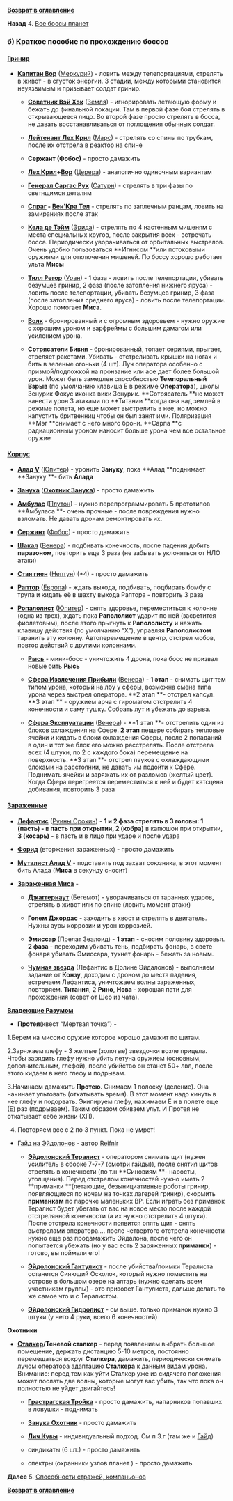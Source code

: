 **[Возврат в оглавление](index.md)**

**Назад** 4. [Все боссы планет](04.md)


### б) Краткое пособие по прохождению боссов

#### [Гринир](https://warframe.fandom.com/ru/wiki/%D0%93%D1%80%D0%B8%D0%BD%D0%B8%D1%80)

- **[Капитан Вор](https://warframe.fandom.com/ru/wiki/%D0%9A%D0%B0%D0%BF%D0%B8%D1%82%D0%B0%D0%BD_%D0%92%D0%BE%D1%80)** ([Меркурий](https://warframe.fandom.com/ru/wiki/%D0%9C%D0%B5%D1%80%D0%BA%D1%83%D1%80%D0%B8%D0%B9)) 		- ловить между телепортациями, стрелять в живот - в сгусток энергии. 3 стадии, между которыми становится неуязвимым и призывает солдат гринир.

	- **[Советник Вэй Хэк](https://warframe.fandom.com/ru/wiki/%D0%A1%D0%BE%D0%B2%D0%B5%D1%82%D0%BD%D0%B8%D0%BA_%D0%92%D1%8D%D0%B9_%D0%A5%D0%B5%D0%BA)** ([Земля](https://warframe.fandom.com/ru/wiki/%D0%97%D0%B5%D0%BC%D0%BB%D1%8F)) 	- игнорировать летающую форму и бежать до финальной локации. Там в первой фазе боя стрелять в открывающееся лицо. Во второй фазе просто стрелять в босса, не давать восстанавливаться от поглощения обычных солдат.

	- **[Лейтенант Лех Крил](https://warframe.fandom.com/ru/wiki/%D0%9B%D0%B5%D0%B9%D1%82%D0%B5%D0%BD%D0%B0%D0%BD%D1%82_%D0%9B%D0%B5%D1%85_%D0%9A%D1%80%D0%B8%D0%BB)** ([Марс](https://warframe.fandom.com/ru/wiki/%D0%9C%D0%B0%D1%80%D1%81)) 	- стрелять со спины по трубкам, после их отстрела в реактор на спине

	- **Сержант (Фобос)**			- просто дамажить

	- **[Лех Крил](https://warframe.fandom.com/ru/wiki/%D0%9B%D0%B5%D0%B9%D1%82%D0%B5%D0%BD%D0%B0%D0%BD%D1%82_%D0%9B%D0%B5%D1%85_%D0%9A%D1%80%D0%B8%D0%BB)+[Вор](https://warframe.fandom.com/ru/wiki/%D0%9A%D0%B0%D0%BF%D0%B8%D1%82%D0%B0%D0%BD_%D0%92%D0%BE%D1%80)** ([Церера](https://warframe.fandom.com/ru/wiki/%D0%A6%D0%B5%D1%80%D0%B5%D1%80%D0%B0)) 		- аналогично одиночным вариантам

	- **[Генерал Саргас Рук](https://warframe.fandom.com/ru/wiki/%D0%93%D0%B5%D0%BD%D0%B5%D1%80%D0%B0%D0%BB_%D0%A1%D0%B0%D1%80%D0%B3%D0%B0%D1%81_%D0%A0%D1%83%D0%BA)** ([Сатурн](https://warframe.fandom.com/ru/wiki/%D0%A1%D0%B0%D1%82%D1%83%D1%80%D0%BD)) 	- стрелять в три фазы по светящимся деталям

	- **[Спраг](https://warframe.fandom.com/ru/wiki/%D0%A1%D0%BF%D1%80%D0%B0%D0%B3) -  [Вен'Кра Тел](https://warframe.fandom.com/ru/wiki/%D0%92%D0%B5%D0%BD'%D0%9A%D1%80%D0%B0_%D0%A2%D0%B5%D0%BB)** 	 	- стрелять по заплечным ранцам, ловить на замираниях после атак

	- **[Кела де Тэйм](https://warframe.fandom.com/ru/wiki/%D0%9A%D0%B5%D0%BB%D0%B0_%D0%94%D0%B5_%D0%A2%D1%8D%D0%B9%D0%BC)** ([Эрида](https://warframe.fandom.com/ru/wiki/%D0%AD%D1%80%D0%B8%D0%B4%D0%B0)) 		- стрелять по 4 настенным мишеням с места специальных кругов, после закрытия всех - встречать босса. Периодически уворачиваться от орбитальных выстрелов. Очень удобно пользоваться **Игнисом **или потоковыми оружиями для отключения мишеней. По боссу хорошо работает ульта **Мисы**

	- **[Тилл Регор](https://warframe.fandom.com/ru/wiki/%D0%A2%D0%B8%D0%BB_%D0%A0%D0%B5%D0%B3%D0%BE%D1%80)** ([Уран](https://warframe.fandom.com/ru/wiki/%D0%A3%D1%80%D0%B0%D0%BD)) 			- 1 фаза - ловить после телепортации, убивать безумцев гринир, 2 фаза (после затопления нижнего яруса) - ловить после телепортации, убивать безумцев гринир, 3 фаза (после затопления среднего яруса) -  ловить после телепортации. Хорошо помогает **Миса**.

	- **[Волк](https://warframe.fandom.com/ru/wiki/%D0%92%D0%BE%D0%BB%D0%BA_%D0%A1%D0%B0%D1%82%D1%83%D1%80%D0%BD%D0%B0_6)**				- бронированный и с огромным здоровьем - нужно оружие с хорошим уроном и варфреймы с большим дамагом или усилением урона.

	- **Сотрясатели Бивня**		- бронированный, топает сериями, прыгает, стреляет ракетами. Убивать - отстреливать крышки на ногах и бить в зеленые огоньки (4 шт). Луч оператора  особенно с призмой/подложкой на пронзание или aoe дает более большой урон. Может быть замедлен способностью **Темпоральный Взрыв** (по умолчанию клавиша E в режиме **Оператора**), школы Зенурик Фокус иконка вики Зенурик. **Сотрясатель **не может нанести урон 3 атаками по **Титании **когда она над землей в режиме полета, но еще может выстрелить в нее, но можно напустить бритвенниц чтобы он был занят ими. Поляризация **Мэг **снимает с него много брони. **Сарпа **с радиационным уроном наносит больше урона чем все остальное оружие


#### [Корпус](https://warframe.fandom.com/ru/wiki/%D0%9A%D0%BE%D1%80%D0%BF%D1%83%D1%81)

- **[Алад V](https://warframe.fandom.com/ru/wiki/%D0%90%D0%BB%D0%B0%D0%B4_V)**  ([Юпитер](https://warframe.fandom.com/ru/wiki/%D0%AE%D0%BF%D0%B8%D1%82%D0%B5%D1%80))			- уронить **Зануку**, пока **Алад **поднимает **Зануку **- бить **Алада**

- **[Занука](https://warframe.fandom.com/ru/wiki/%D0%97%D0%B0%D0%BD%D1%83%D0%BA%D0%B0)** (**[Охотник Занука](https://warframe.fandom.com/ru/wiki/%D0%97%D0%B0%D0%BD%D1%83%D0%BA%D0%B0_%D0%9E%D1%85%D0%BE%D1%82%D0%BD%D0%B8%D0%BA)**) 		- просто дамажить

- **[Амбулас](https://warframe.fandom.com/ru/wiki/%D0%90%D0%BC%D0%B1%D1%83%D0%BB%D0%B0%D1%81)** ([Плутон](https://warframe.fandom.com/ru/wiki/%D0%9F%D0%BB%D1%83%D1%82%D0%BE%D0%BD)) 			- нужно перепрограммировать 5 прототипов **Амбуласа **- очень прочные - после повреждения нужно взломать. Не давать дронам ремонтировать их.

 - **[Сержант](https://warframe.fandom.com/ru/wiki/%D0%A1%D0%B5%D1%80%D0%B6%D0%B0%D0%BD%D1%82)** ([Фобос](https://warframe.fandom.com/ru/wiki/%D0%A4%D0%BE%D0%B1%D0%BE%D1%81)) 			- просто дамажить		 

- **[Шакал](https://warframe.fandom.com/ru/wiki/%D0%A8%D0%B0%D0%BA%D0%B0%D0%BB)** ([Венера](https://warframe.fandom.com/ru/wiki/%D0%92%D0%B5%D0%BD%D0%B5%D1%80%D0%B0)) 			- подбивать конечность, после падения добить **паразоном**, повторить еще 3 раза (не забывать уклоняться от НЛО атаки)	

- **[Стая гиен](https://warframe.fandom.com/ru/wiki/%D0%A1%D1%82%D0%B0%D1%8F_%D0%93%D0%B8%D0%B5%D0%BD)** ([Нептун](https://warframe.fandom.com/ru/wiki/%D0%9D%D0%B5%D0%BF%D1%82%D1%83%D0%BD)) (*4)		- просто дамажить		

- **[Раптор](https://warframe.fandom.com/ru/wiki/%D0%A0%D0%B0%D0%BF%D1%82%D0%BE%D1%80)** ([Европа](https://warframe.fandom.com/ru/wiki/%D0%95%D0%B2%D1%80%D0%BE%D0%BF%D0%B0)) 			- ждать выхода, подбивать, подбирать бомбу с трупа и кидать её в шахту выхода Раптора  - повторить 3 раза

- **[Ропалолист](https://warframe.fandom.com/ru/wiki/%D0%A0%D0%BE%D0%BF%D0%B0%D0%BB%D0%BE%D0%BB%D0%B8%D1%81%D1%82)** ([Юпитер](https://warframe.fandom.com/ru/wiki/%D0%AE%D0%BF%D0%B8%D1%82%D0%B5%D1%80))		- снять здоровье, переместиться к колонне (одна из трех), ждать пока **Рапололист** ударит по ней (засветится фиолетовым), после этого прыгнуть к **Рапололисту** и нажать клавишу действия (по умолчанию “X”), управляя **Рапололистом** таранить эту колонну. Автоперемещение в центр, отстрел мобов, повтор действий с другими колоннами. 

	- **[Рысь](https://warframe.fandom.com/ru/wiki/%D0%A0%D1%8B%D1%81%D1%8C)** - мини-босс 			- уничтожить 4 дрона, пока босс не призвал новые бить **Рысь**

	- **[Сфера Извлечения Прибыли](https://warframe.fandom.com/ru/wiki/%D0%A1%D1%84%D0%B5%D1%80%D0%B0_%D0%98%D0%B7%D0%B2%D0%BB%D0%B5%D1%87%D0%B5%D0%BD%D0%B8%D1%8F_%D0%9F%D1%80%D0%B8%D0%B1%D1%8B%D0%BB%D0%B8)** ([Венера](https://warframe.fandom.com/ru/wiki/%D0%92%D0%B5%D0%BD%D0%B5%D1%80%D0%B0)) 	- **1 этап** - снимать щит тем типом урона, который на лбу у сферы, возможна смена типа урона через выстрел оператора. **2 этап **- отстрел капсул. **3 этап ** - оружием арча с гиромагом отстрелить 4 конечности и саму тушку. Собрать лут и убежать до взрыва.

	- **[Сфера Эксплуатации](https://warframe.fandom.com/ru/wiki/%D0%A1%D1%84%D0%B5%D1%80%D0%B0_%D0%AD%D0%BA%D1%81%D0%BF%D0%BB%D1%83%D0%B0%D1%82%D0%B0%D1%86%D0%B8%D0%B8)** ([Венера](https://warframe.fandom.com/ru/wiki/%D0%92%D0%B5%D0%BD%D0%B5%D1%80%D0%B0))	- **1 этап **- отстрелить один из блоков охлаждения на Сфере. **2 этап** пещере собирать тепловые ячейки и кидать в блоки охлаждения Сферы, после 2 попаданий в один и тот же блок его можно расстрелять. После отстрела всех (4 штуки, по 2 с каждого бока) перемещение на поверхность. **3 этап **- отстрел пауков с охлаждающими блоками на расстоянии, не давать им подойти к Сфере. Поднимать ячейки и заряжать их от разломов (желтый цвет). Когда Сфера перегреется переместиться к ней и будет катсцена добивания, повторить 3 раза


####  **[Зараженные](https://warframe.fandom.com/ru/wiki/%D0%97%D0%B0%D1%80%D0%B0%D0%B6%D1%91%D0%BD%D0%BD%D1%8B%D0%B5)**

- **[Лефантис](https://warframe.fandom.com/ru/wiki/%D0%9B%D0%B5%D1%84%D0%B0%D0%BD%D1%82%D0%B8%D1%81)** ([Руины Орокин](https://warframe.fandom.com/ru/wiki/%D0%A0%D1%83%D0%B8%D0%BD%D1%8B_%D0%9E%D1%80%D0%BE%D0%BA%D0%B8%D0%BD))	- **1 и 2 фаза **стрелять в 3 головы: **1 (пасть)** - в пасть при открытии,** 2 (кобра)** в капюшон при открытии, **3 (косарь)** -  в пасть и в лицо при ударе и после удара

- **[Форид](https://warframe.fandom.com/ru/wiki/%D0%A4%D0%BE%D1%80%D0%B8%D0%B4)** (вторжения зараженных) 	- просто дамажить	

- **[Муталист Алад V](https://warframe.fandom.com/ru/wiki/%D0%9C%D1%83%D1%82%D0%B0%D0%BB%D0%B8%D1%81%D1%82_%D0%90%D0%BB%D0%B0%D0%B4_V)** 			- подставить под захват союзника, в этот момент бить Алада (**Миса** в секунду сносит)

- **[Зараженная Миса](https://warframe.fandom.com/ru/wiki/%D0%97%D0%B0%D1%80%D0%B0%D0%B6%D0%B5%D0%BD%D0%BD%D0%B0%D1%8F_%D0%9C%D0%B8%D1%81%D0%B0)** 			- 

	- **[Джаггернаут](https://warframe.fandom.com/ru/wiki/%D0%94%D0%B6%D0%B0%D0%B3%D0%B3%D0%B5%D1%80%D0%BD%D0%B0%D1%83%D1%82_%D0%91%D0%B5%D0%B3%D0%B5%D0%BC%D0%BE%D1%82)** (Бегемот)		- уворачиваться от таранных ударов, стрелять в живот или по спине (ловить момент атаки)

	- **[Голем Джордас](https://warframe.fandom.com/ru/wiki/%D0%93%D0%BE%D0%BB%D0%B5%D0%BC_%D0%94%D0%B6%D0%BE%D1%80%D0%B4%D0%B0%D1%81)**			- заходить в хвост и стрелять в двигатель. Нужны ауры коррозии и урон коррозией.

	- **[Эмиссар](https://warframe.fandom.com/ru/wiki/%D0%9F%D1%80%D0%B5%D0%BB%D0%B0%D1%82_Zealoid)** (Прелат Зеалоид)	-  **1 этап** - сносим половину здоровья. **2 фаза** - переходим убивать тень, подбирать фонарь, в свете фонаря убивать Эмиссара, тухнет фонарь - бежать за новым.

	- **[Чумная звезда](https://warframe.fandom.com/ru/wiki/%D0%9E%D0%BF%D0%B5%D1%80%D0%B0%D1%86%D0%B8%D1%8F:_%D0%A7%D1%83%D0%BC%D0%BD%D0%B0%D1%8F_%D0%97%D0%B2%D0%B5%D0%B7%D0%B4%D0%B0)** (Лефантис в Долине Эйдалонов) - выполняем задание от **Конзу**, доходим с дроном до места падения, встречаем Лефантиса, уничтожаем волны зараженных, повторяем. **Титания**, 2 **Рино**, **Нова** - хорошая пати для прохождения (совет от Шео из чата). 

**[Владеющие Разумом](https://warframe.fandom.com/ru/wiki/%D0%92%D0%BB%D0%B0%D0%B4%D0%B5%D1%8E%D1%89%D0%B8%D0%B5_%D0%A0%D0%B0%D0%B7%D1%83%D0%BC%D0%BE%D0%BC)** 

- **Протея**(квест “Мертвая точка”) - 

1.Берем на миссию оружие которое хорошо дамажит по щитам.

2.Заряжаем глефу - 3 желтые (золотые) звездочки возле прицела. Чтобы зарядить глефу нужно убить летуна оружием (основным, дополнительным, глефой), после убийство он станет 50+ лвл, после этого кидаем в него глефу и подрывам. 

3.Начинаем дамажить **Протею**. Снимаем 1 полоску (деление). Она начинает ультовать (откатывать время). В этот момент надо кинуть в нее глефу и подорвать. Экипируем глефу, нажимаем Е и в полете еще (Е) раз (подрываем). Таким образом сбиваем ульт. И Протея не откатывает себе жизни (ХП).

4. Повторяем все с 2 по 3 пункт. Пока не умрет!



*   [Гайд на Эйдолонов](https://forums.warframe.com/topic/940164-%D0%B3%D0%B8%D0%B4%D1%80%D0%BE%D0%BB%D0%B8%D1%81%D1%82%D1%8B-%D0%B8-%D1%81-%D1%87%D0%B5%D0%BC-%D0%B8%D1%85-%D0%B5%D0%B4%D1%8F%D1%82/) - автор [Reifnir](https://forums.warframe.com/profile/756540-reifnir/)

    - **[Эйдолонский Тералист](https://warframe.fandom.com/ru/wiki/%D0%AD%D0%B9%D0%B4%D0%BE%D0%BB%D0%BE%D0%BD%D1%81%D0%BA%D0%B8%D0%B9_%D0%A2%D0%B5%D1%80%D0%B0%D0%BB%D0%B8%D1%81%D1%82)** 		- оператором снимать щит (нужен усилитель в сборке 7-7-7 (смотри гайды)), после снятия щитов стрелять в конечности (по т.н **Синовиям **- наросты, утолщения). Перед отстрелом конечностей нужно иметь 2 **приманки **(летающие, безынициативные  роботы гринир, появляющиеся по ночам на точках лагерей гринир), скормить **приманкам** по парочке маленьких ВР. Если играть без приманок Тералист будет убегать от вас на новое место после каждой отстрелянной конечности (а их нужно отстрелить 4 штуки). После отстрела конечности появится опять щит - снять выстрелами оператора…. после четвертого отстрела конечности нужно еще раз продамажить Эйдалона, после чего он попытается убежать (но у вас есть 2 заряженных **приманки**) - готово, вы поймали его!


    - **[Эйдолонский Гантулист](https://warframe.fandom.com/ru/wiki/%D0%AD%D0%B9%D0%B4%D0%BE%D0%BB%D0%BE%D0%BD%D1%81%D0%BA%D0%B8%D0%B9_%D0%93%D0%B0%D0%BD%D1%82%D1%83%D0%BB%D0%B8%D1%81%D1%82)**		- после убийства/поимки Тералиста останется Сияющий Осколок, который нужно поместить на острове в большом озере на алтарь (нужно сделать всем участникам группы) - это призовет Гантулиста, дальше делать то же самое что и с Тералистом.


    - **[Эйдолонский Гидролист](https://warframe.fandom.com/ru/wiki/%D0%AD%D0%B9%D0%B4%D0%BE%D0%BB%D0%BE%D0%BD%D1%81%D0%BA%D0%B8%D0%B9_%D0%93%D0%B8%D0%B4%D1%80%D0%BE%D0%BB%D0%B8%D1%81%D1%82)**		- см выше. только приманок нужно 3 штуки (у него 4 руки, всего 6 конечностей)


**Охотники** 

- **[Сталкер](https://warframe.fandom.com/ru/wiki/%D0%A1%D1%82%D0%B0%D0%BB%D0%BA%D0%B5%D1%80)/Теневой сталкер**		- перед появлением выбрать большое помещение, держать дистанцию 5-10 метров, постоянно перемещаться вокруг **Сталкера**, дамажить, периодически снимать лучом оператора адаптацию **Сталкера** к данным видам урона. Внимание: перед тем как уйти Сталкер уже из сидячего положения может послать две волны, которые могут вас убить, так что пока он полностью не уйдет двигайтесь!

	- **[Грастрагская Тройка](https://warframe.fandom.com/ru/wiki/%D0%93%D1%80%D0%B0%D1%81%D1%82%D1%80%D0%B0%D0%B3%D1%81%D0%BA%D0%B0%D1%8F_%D0%A2%D1%80%D0%BE%D0%B9%D0%BA%D0%B0)**		- просто дамажить, напарников попавших в ловушки - поднимать

	- **[Занука Охотник](https://warframe.fandom.com/ru/wiki/%D0%97%D0%B0%D0%BD%D1%83%D0%BA%D0%B0_%D0%9E%D1%85%D0%BE%D1%82%D0%BD%D0%B8%D0%BA)**			- просто дамажить

	- **[Лич Кувы](https://warframe.fandom.com/ru/wiki/%D0%9B%D0%B8%D1%87_%D0%9A%D1%83%D0%B2%D1%8B)**				- индивидуальный подход. См п 3.г (там же и [Гайд](https://forums.warframe.com/topic/1139771-%D0%B3%D0%B0%D0%B9%D0%B4-%D0%BF%D0%BE-%D0%BB%D0%B8%D1%87%D0%B0%D0%BC-%D0%BA%D1%83%D0%B2%D1%8B/))

	- синдикаты (6 шт.)		- просто дамажить

	- спектры (охранники узлов планет ) - просто дамажить

**Далее** 5. [Способности стражей, компаньонов](05.md)

**[Возврат в оглавление](index.md)**

